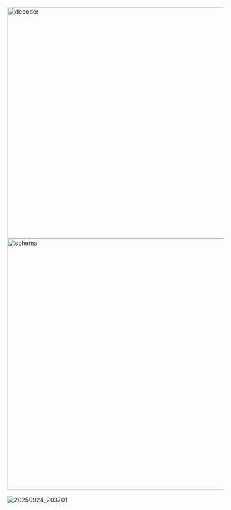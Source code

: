 <img width="750" height="538" alt="decoder" src="https://github.com/user-attachments/assets/66ace6fb-3d06-4df4-bd3d-f339f1d869e4" />

<img width="893" height="585" alt="schema" src="https://github.com/user-attachments/assets/70c40259-ec21-4149-ab3d-9511fdc5248d" />

![20250924_203701](https://github.com/user-attachments/assets/487d065a-96d5-482d-91b4-1f6ebd49557e)
